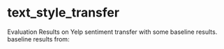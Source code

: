 # text_style_transfer
Evaluation Results on Yelp sentiment transfer with some baseline results.  
baseline results from:
